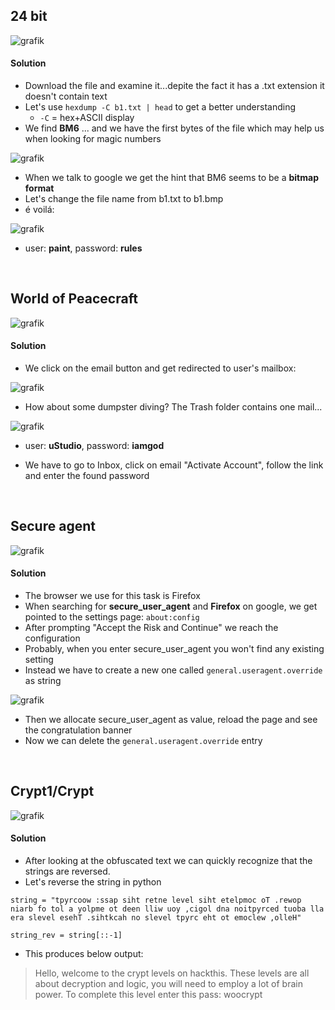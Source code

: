 ## 24 bit

![grafik](https://user-images.githubusercontent.com/84674087/134005997-a9e9a3e7-71fe-4c37-bed8-ae35ca8daabf.png)

#### Solution
- Download the file and examine it...depite the fact it has a .txt extension it doesn't contain text
- Let's use `hexdump -C b1.txt | head` to get a better understanding
   - `-C`  = hex+ASCII display
- We find **BM6** ... and we have the first bytes of the file which may help us when looking for magic numbers

![grafik](https://user-images.githubusercontent.com/84674087/134029403-90d8a0fa-8bae-4b73-9283-86ecb01d5a26.png)

- When we talk to google we get the hint that BM6 seems to be a **bitmap format**
- Let's change the file name from b1.txt to b1.bmp
- é voilá:

![grafik](https://user-images.githubusercontent.com/84674087/134007583-e8e821da-07ad-4266-ac7a-04874ebc7b37.png)

- user: **paint**, password: **rules**

<br />

## World of Peacecraft

![grafik](https://user-images.githubusercontent.com/84674087/134007737-b4ca4fb4-c120-4716-b7c8-3465b0122638.png)

#### Solution
- We click on the email button and get redirected to user's mailbox:

![grafik](https://user-images.githubusercontent.com/84674087/134007900-235c45ac-5d84-4f29-a98d-e56b9d24dd81.png)

- How about some dumpster diving? The Trash folder contains one mail...

![grafik](https://user-images.githubusercontent.com/84674087/134008144-0f3cd168-22ea-4517-bd16-0f5d6099228b.png)

- user: **uStudio**, password: **iamgod**

- We have to go to Inbox, click on email "Activate Account", follow the link and enter the found password


<br />

## Secure agent

![grafik](https://user-images.githubusercontent.com/84674087/134008699-c61681bc-bb4c-49d1-be62-4bb93424ece1.png)

#### Solution
- The browser we use for this task is Firefox
- When searching for **secure_user_agent** and **Firefox** on google, we get pointed to the settings page: `about:config`
- After prompting "Accept the Risk and Continue" we reach the configuration
- Probably, when you enter secure_user_agent you won't find any existing setting
- Instead we have to create a new one called `general.useragent.override` as string

![grafik](https://user-images.githubusercontent.com/84674087/134033196-840e5930-5585-4e0b-abf7-747470309565.png)

- Then we allocate secure_user_agent as value, reload the page and see the congratulation banner
- Now we can delete the `general.useragent.override` entry


<br />

## Crypt1/Crypt

![grafik](https://user-images.githubusercontent.com/84674087/134033376-d5ea4c9b-e2e5-41d9-9fc0-a7e47a88b568.png)

#### Solution
- After looking at the obfuscated text we can quickly recognize that the strings are reversed. 
- Let's reverse the string in python

```
string = "tpyrcoow :ssap siht retne level siht etelpmoc oT .rewop niarb fo tol a yolpme ot deen lliw uoy ,cigol dna noitpyrced tuoba lla era slevel esehT .sihtkcah no slevel tpyrc eht ot emoclew ,olleH"

string_rev = string[::-1] 
```

- This produces below output:

> Hello, welcome to the crypt levels on hackthis. These levels are all about decryption and logic, you will need to employ a lot of brain 
power. To complete this level enter this pass: woocrypt
